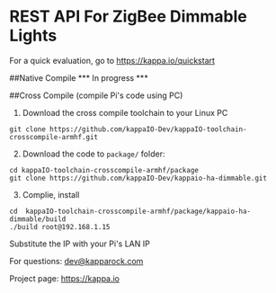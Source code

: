 # REST API For ZigBee Dimmable Lights

For a quick evaluation, go to https://kappa.io/quickstart

##Native Compile
*** In progress ***

##Cross Compile (compile Pi's code using PC)
1. Download the cross compile toolchain to your Linux PC
```
git clone https://github.com/kappaIO-Dev/kappaIO-toolchain-crosscompile-armhf.git
```
2. Download the code to `package/` folder:
```
cd kappaIO-toolchain-crosscompile-armhf/package
git clone https://github.com/kappaIO-Dev/kappaio-ha-dimmable.git
```
3. Complie, install
```
cd  kappaIO-toolchain-crosscompile-armhf/package/kappaio-ha-dimmable/build
./build root@192.168.1.15
```
Substitute the IP with your Pi's LAN IP

For questions: dev@kapparock.com

Project page: https://kappa.io
